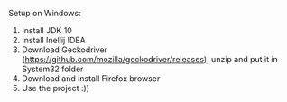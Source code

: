 Setup on Windows:
1. Install JDK 10
2. Install Inellij IDEA
3. Download Geckodriver (https://github.com/mozilla/geckodriver/releases), unzip and put it in System32 folder
4. Download and install Firefox browser
5. Use the project :))